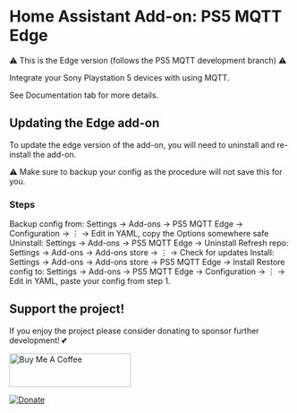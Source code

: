 # Home Assistant Add-on: PS5 MQTT Edge
⚠️ This is the Edge version (follows the PS5 MQTT development branch) ⚠️

Integrate your Sony Playstation 5 devices with using MQTT.

See Documentation tab for more details.

## Updating the Edge add-on
To update the edge version of the add-on, you will need to uninstall and re-install the add-on.

⚠️ Make sure to backup your config as the procedure will not save this for you.

### Steps

Backup config from: Settings → Add-ons → PS5 MQTT Edge → Configuration → ⋮ → Edit in YAML, copy the Options somewhere safe
Uninstall: Settings → Add-ons → PS5 MQTT Edge → Uninstall
Refresh repo: Settings → Add-ons → Add-ons store → ⋮ → Check for updates
Install: Settings → Add-ons → Add-ons store → PS5 MQTT Edge → Install
Restore config to: Settings → Add-ons → PS5 MQTT Edge → Configuration → ⋮ → Edit in YAML, paste your config from step 1.

## Support the project!
If you enjoy the project please consider donating to sponsor further development! 💕

<a href="https://www.buymeacoffee.com/funkeyflo" target="_blank"><img src="https://cdn.buymeacoffee.com/buttons/v2/default-yellow.png" alt="Buy Me A Coffee" style="height: 60px !important;width: 217px !important;" ></a>

[![Donate](https://img.shields.io/badge/Donate-PayPal-green.svg)](https://www.paypal.com/donate/?hosted_button_id=VLDJUM2CMHMNG)